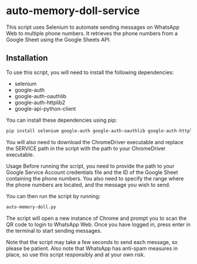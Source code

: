# auto-memory-doll-service
This script uses Selenium to automate sending messages on WhatsApp Web to multiple phone numbers. It retrieves the phone numbers from a Google Sheet using the Google Sheets API.

## Installation
To use this script, you will need to install the following dependencies:

* selenium
* google-auth
* google-auth-oauthlib
* google-auth-httplib2
* google-api-python-client

You can install these dependencies using pip:

```sh
pip install selenium google-auth google-auth-oauthlib google-auth-httplib2 google-api-python-client
```
You will also need to download the ChromeDriver executable and replace the SERVICE path in the script with the path to your ChromeDriver executable.

Usage
Before running the script, you need to provide the path to your Google Service Account credentials file and the ID of the Google Sheet containing the phone numbers. You also need to specify the range where the phone numbers are located, and the message you wish to send.

You can then run the script by running:

```sh
auto-memory-doll.py
```

The script will open a new instance of Chrome and prompt you to scan the QR code to login to WhatsApp Web. Once you have logged in, press enter in the terminal to start sending messages.

Note that the script may take a few seconds to send each message, so please be patient. Also note that WhatsApp has anti-spam measures in place, so use this script responsibly and at your own risk.
